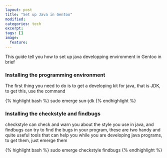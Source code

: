 ```yaml
---
layout: post
title: "Set up Java in Gentoo"
modified:
categories: tech
excerpt:
tags: []
image:
  feature:
---
```


This guide tell you how to set up java developping environment in Gentoo in brief

### Installing the programming environment

The first thing you need to do is to get a developing kit for java, that is JDK, to get this, use the command

{% highlight bash %}
sudo emerge sun-jdk
{% endhighlight %}

### Installing the checkstyle and findbugs

checkstyle can check and warn you about the style you use in java, and findbugs
can try to find the bugs in your program, these are two handy and quite useful
tools that can help you while you are developing java programs, to get them,
just emerge them

{% highlight bash %}
sudo emerge checkstyle findbugs
{% endhighlight %}
